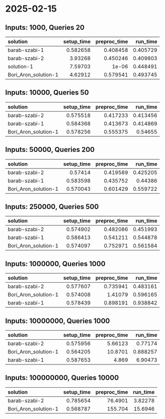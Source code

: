 # 2025-02-15

## Inputs: 1000, Queries 20

| solution             |   setup_time |   preproc_time |   run_time |
|:---------------------|-------------:|---------------:|-----------:|
| barab-szabi-1        |     0.582658 |       0.408458 |   0.405729 |
| barab-szabi-2        |     3.93268  |       0.450246 |   0.409803 |
| solution-1           |     7.59703  |       1e-06    |   0.448491 |
| Bori_Aron_solution-1 |     4.62912  |       0.579541 |   0.493745 |

## Inputs: 10000, Queries 50

| solution             |   setup_time |   preproc_time |   run_time |
|:---------------------|-------------:|---------------:|-----------:|
| barab-szabi-2        |     0.575518 |       0.417233 |   0.413456 |
| barab-szabi-1        |     0.584368 |       0.413673 |   0.414869 |
| Bori_Aron_solution-1 |     0.578256 |       0.555375 |   0.54655  |

## Inputs: 50000, Queries 200

| solution             |   setup_time |   preproc_time |   run_time |
|:---------------------|-------------:|---------------:|-----------:|
| barab-szabi-2        |     0.57414  |       0.419589 |   0.425205 |
| barab-szabi-1        |     0.583598 |       0.435752 |   0.44386  |
| Bori_Aron_solution-1 |     0.570043 |       0.601429 |   0.559722 |

## Inputs: 250000, Queries 500

| solution             |   setup_time |   preproc_time |   run_time |
|:---------------------|-------------:|---------------:|-----------:|
| barab-szabi-2        |     0.574902 |       0.482086 |   0.451993 |
| barab-szabi-1        |     0.586413 |       0.541211 |   0.544878 |
| Bori_Aron_solution-1 |     0.574097 |       0.752971 |   0.561584 |

## Inputs: 1000000, Queries 1000

| solution             |   setup_time |   preproc_time |   run_time |
|:---------------------|-------------:|---------------:|-----------:|
| barab-szabi-2        |     0.577607 |       0.735941 |   0.483161 |
| Bori_Aron_solution-1 |     0.574008 |       1.41079  |   0.596165 |
| barab-szabi-1        |     0.578439 |       0.898191 |   0.938842 |

## Inputs: 10000000, Queries 1000

| solution             |   setup_time |   preproc_time |   run_time |
|:---------------------|-------------:|---------------:|-----------:|
| barab-szabi-2        |     0.575956 |        5.66123 |   0.77174  |
| Bori_Aron_solution-1 |     0.564205 |       10.8701  |   0.888257 |
| barab-szabi-1        |     0.587653 |        4.869   |   6.90473  |

## Inputs: 100000000, Queries 10000

| solution             |   setup_time |   preproc_time |   run_time |
|:---------------------|-------------:|---------------:|-----------:|
| barab-szabi-2        |     0.785654 |        76.4901 |    3.82278 |
| Bori_Aron_solution-1 |     0.568787 |       155.704  |   15.6946  |